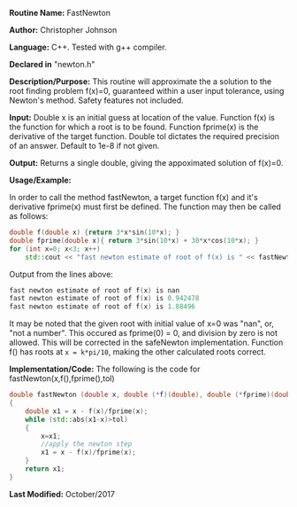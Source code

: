 **Routine Name:** FastNewton

**Author:** Christopher Johnson

**Language:** C++. Tested with g++ compiler.

**Declared in** "newton.h"

**Description/Purpose:** This routine will approximate the a solution to the root finding problem f(x)=0, guaranteed within a user input tolerance, using Newton's method. Safety features not included.

**Input:**
Double x is an initial guess at location of the value.
Function f(x) is the function for which a root is to be found.
Function fprime(x) is the derivative of the target function.
Double tol dictates the required precision of an answer. Default to 1e-8 if not given.

**Output:**
Returns a single double, giving the appoximated solution of f(x)=0.

**Usage/Example:**

In order to call the method fastNewton, a target function f(x) and it's derivative fprime(x) must first be defined. The function may then be called as follows:
```C++
double f(double x) {return 3*x*sin(10*x); }
double fprime(double x){ return 3*sin(10*x) + 30*x*cos(10*x); }
for (int x=0; x<3; x++)
    std::cout << "fast newton estimate of root of f(x) is " << fastNewton(x,f,fprime) << std::endl;
```

Output from the lines above:
```C++
fast newton estimate of root of f(x) is nan
fast newton estimate of root of f(x) is 0.942478
fast newton estimate of root of f(x) is 1.88496
```

It may be noted that the given root with initial value of x=0 was "nan", or, "not a number". This occured as fprime(0) = 0, and division by zero is not allowed. This will be corrected in the safeNewton implementation.
Function f() has roots at `x = k*pi/10`, making the other calculated roots correct.


**Implementation/Code:** The following is the code for fastNewton(x,f(),fprime(),tol)
```C++
double fastNewton (double x, double (*f)(double), double (*fprime)(double), double tol=pow(10,-8))
{
    double x1 = x - f(x)/fprime(x);
    while (std::abs(x1-x)>tol)
    {
        x=x1;
        //apply the newton step
        x1 = x - f(x)/fprime(x);
    }
    return x1;
}
```
**Last Modified:** October/2017
